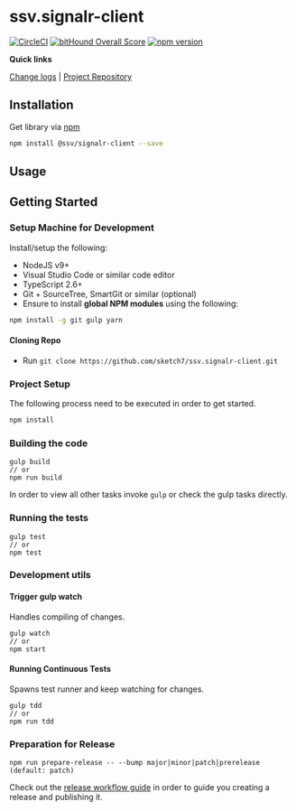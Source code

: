 [projectUri]: https://github.com/sketch7/ssv.signalr-client
[projectGit]: https://github.com/sketch7/ssv.signalr-client.git
[changeLog]: ./CHANGELOG.md
[releaseWorkflowWiki]: ./docs/RELEASE-WORKFLOW.md

[npm]: https://www.npmjs.com

# ssv.signalr-client
[![CircleCI](https://circleci.com/gh/sketch7/ssv.signalr-client.svg?style=shield)](https://circleci.com/gh/sketch7/ssv.signalr-client)
[![bitHound Overall Score](https://www.bithound.io/github/sketch7/ssv.signalr-client/badges/score.svg)](https://www.bithound.io/github/sketch7/ssv.signalr-client)
[![npm version](https://badge.fury.io/js/ssv.signalr-client.svg)](https://badge.fury.io/js/ssv.signalr-client)


**Quick links**

[Change logs][changeLog] | [Project Repository][projectUri]

## Installation

Get library via [npm]
```bash
npm install @ssv/signalr-client --save
```

## Usage



## Getting Started

### Setup Machine for Development
Install/setup the following:

- NodeJS v9+
- Visual Studio Code or similar code editor
- TypeScript 2.6+
- Git + SourceTree, SmartGit or similar (optional)
- Ensure to install **global NPM modules** using the following:


```bash
npm install -g git gulp yarn
```


#### Cloning Repo

- Run `git clone https://github.com/sketch7/ssv.signalr-client.git`


### Project Setup
The following process need to be executed in order to get started.

```bash
npm install
```


### Building the code

```
gulp build
// or
npm run build
```
In order to view all other tasks invoke `gulp` or check the gulp tasks directly.

### Running the tests

```
gulp test
// or
npm test
```


### Development utils

#### Trigger gulp watch
Handles compiling of changes.
```
gulp watch
// or
npm start
```


#### Running Continuous Tests
Spawns test runner and keep watching for changes.
```
gulp tdd
// or
npm run tdd
```


### Preparation for Release

```
npm run prepare-release -- --bump major|minor|patch|prerelease (default: patch)
```
Check out the [release workflow guide][releaseWorkflowWiki] in order to guide you creating a release and publishing it.